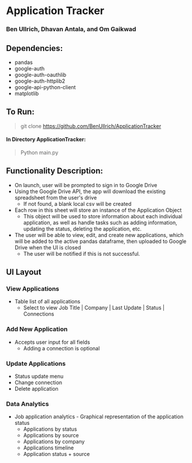 # Application Tracker
### Ben Ullrich, Dhavan Antala, and Om Gaikwad

## Dependencies:
- pandas
- google-auth
- google-auth-oauthlib
- google-auth-httplib2
- google-api-python-client
- matplotlib

## To Run:
> git clone https://github.com/BenUllrich/ApplicationTracker
#### In Directory ApplicationTracker:
> Python main.py

## Functionality Description:
- On launch, user will be prompted to sign in to Google Drive
- Using the Google Drive API, the app will download the existing spreadsheet from the user's drive
  - If not found, a blank local csv will be created
- Each row in this sheet will store an instance of the Application Object
  - This object will be used to store information about each individual application, as well as handle tasks such as adding information, updating the status, deleting the application, etc.
- The user will be able to view, edit, and create new applications, which will be added to the active pandas dataframe, then uploaded to Google Drive when the UI is closed
  - The user will be notified if this is not successful.

## UI Layout
### View Applications
- Table list of all applications
   - Select to view Job Title | Company | Last Update | Status | Connections

### Add New Application
 - Accepts user input for all fields
    - Adding a connection is optional

### Update Applications
- Status update menu
- Change connection
- Delete application 

### Data Analytics
- Job application analytics - Graphical representation of the application status
  - Applications by status
  - Applications by source
  - Applications by company
  - Applications timeline
  - Application status + source


